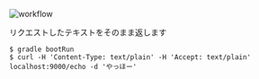 ![workflow](https://github.com/ihcomega56/github-actions-example/actions/workflows/build-and-publish.yml/badge.svg)

リクエストしたテキストをそのまま返します

```shell
$ gradle bootRun
$ curl -H 'Content-Type: text/plain' -H 'Accept: text/plain'  localhost:9000/echo -d 'やっほー'
```
